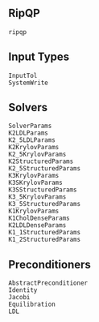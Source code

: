 ## RipQP

```@docs
ripqp
```

## Input Types

```@docs
InputTol
SystemWrite
```

## Solvers

```@docs
SolverParams
K2LDLParams
K2_5LDLParams
K2KrylovParams
K2_5KrylovParams
K2StructuredParams
K2_5StructuredParams
K3KrylovParams
K3SKrylovParams
K3SStructuredParams
K3_5KrylovParams
K3_5StructuredParams
K1KrylovParams
K1CholDenseParams
K2LDLDenseParams
K1_1StructuredParams
K1_2StructuredParams
```

## Preconditioners

```@docs
AbstractPreconditioner
Identity
Jacobi
Equilibration
LDL
```